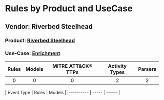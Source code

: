 Rules by Product and UseCase
============================
Vendor: Riverbed Steelhead
--------------------------
### Product: [Riverbed Steelhead](../ds_riverbed_steelhead_riverbed_steelhead.md)
### Use-Case: [Enrichment](../../../../UseCases/uc_enrichment.md)

| Rules | Models | MITRE ATT&CK® TTPs | Activity Types | Parsers |
|:-----:|:------:|:------------------:|:--------------:|:-------:|
|   0   |   0    |         0          |       2        |    2    |

| Event Type | Rules | Models || ---------- | ----- | ------ |
